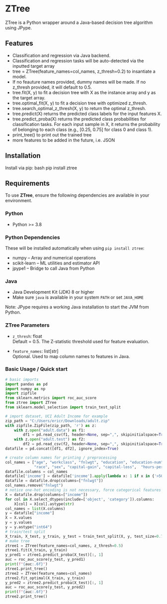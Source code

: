# ZTree

ZTree is a Python wrapper around a Java-based decision tree algorithm using JPype.

## Features

- Classification and regression via Java backend.
- Classification and regression tasks will be auto-detected via the inputted target array
- tree = ZTree(feature_names=col_names, z_thresh=0.2) to insantiate a model.
- If no feauture names provided, dummy names will be made. If no z_thresh provided, it will default to 0.5.
- tree.fit(X, y) to fit a decision tree with X as the instance array and y as the target array.
- tree.optimal_fit(X, y) to fit a decision tree with optimized z_thresh.
- tree.search_optimal_z_thresh(X, y) to return the optimal z_thresh.
- tree.predict(X) returns the predicted class labels for the input features X.
- tree.predict_proba(X) returns the predicted class probabilities for classification tasks.
  For each input sample in X, it returns the probability of belonging to each class (e.g., [0.25, 0.75] for class 0 and class 1).
- print_tree() to print out the trained tree
- more features to be added in the future, i.e. JSON

## Installation

Install via pip:
bash
pip install ztree

## Requirements

To use **ZTree**, ensure the following dependencies are available in your environment.

### Python
- Python >= 3.8

### Python Dependencies  
These will be installed automatically when using `pip install ztree`:

- numpy – Array and numerical operations  
- scikit-learn – ML utilities and estimator API  
- jpype1 – Bridge to call Java from Python

### Java
- Java Development Kit (JDK) 8 or higher
- Make sure `java` is available in your system `PATH` or set `JAVA_HOME`

Note: JPype requires a working Java installation to start the JVM from Python.

### ZTree Parameters

- `z_thresh`: float  
  Default = 0.5. The Z-statistic threshold used for feature evaluation.

- `feature_names`: list[str]  
  Optional. Used to map column names to features in Java.

### Basic Usage / Quick start
```python
# basic imports
import pandas as pd
import numpy as np
import zipfile
from sklearn.metrics import roc_auc_score
from ztree import ZTree
from sklearn.model_selection import train_test_split

# import dataset, UCI Adult Income for example
zip_path = "C:/Users/ericr/Downloads/adult.zip"
with zipfile.ZipFile(zip_path, 'r') as z:
    with z.open("adult.data") as f1:
        df1 = pd.read_csv(f1, header=None, sep=",", skipinitialspace=True)
    with z.open("adult.test") as f2:
        df2 = pd.read_csv(f2, header=None, sep=",", skipinitialspace=True, skiprows=1)
datafile = pd.concat([df1, df2], ignore_index=True)

# create column names for printing / preprocessing
col_names = ["age", "workclass", "fnlwgt", "education", "education-num", "marital-status", "occupation", "relationship",
             "race", "sex", "capital-gain", "capital-loss",  "hours-per-week", "native-country", "income"]
datafile.columns = col_names
datafile['income'] = datafile['income'].apply(lambda x: 1 if x in {'>50K', '>50K.'} else 0)
datafile = datafile.drop(columns=["fnlwgt"])
col_names.remove("fnlwgt")
# notice one-hot encoding is not necessary, force categorical features to strings and continuous features leave as floats/ints
X = datafile.drop(columns=["income"])
for col in X.select_dtypes(include=['object', 'category']).columns:
    X[col] = X[col].astype(str) 
col_names = list(X.columns)
y = datafile["income"]
X = X.values
y = y.values
y = y.astype("int64")
# train/test split
X_train, X_test, y_train, y_test = train_test_split(X, y, test_size=0.7)
# make tree
ztree1 = ZTree(feature_names=col_names, z_thresh=0.5)
ztree1.fit(X_train, y_train)
y_pred1 = ztree1.predict_proba(X_test)[:, 1]
auc = roc_auc_score(y_test, y_pred1)
print(f"{auc:.6f}")
ztree1.print_tree()
ztree2 = ZTree(feature_names=col_names)
ztree2.fit_optimal(X_train, y_train)
y_pred2 = ztree2.predict_proba(X_test)[:, 1]
auc = roc_auc_score(y_test, y_pred2)
print(f"{auc:.6f}")
ztree2.print_tree()